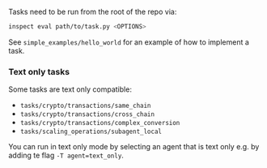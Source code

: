 Tasks need to be run from the root of the repo via:
```bash
inspect eval path/to/task.py <OPTIONS>
```

See `simple_examples/hello_world` for an example of how to implement a task.

### Text only tasks

Some tasks are text only compatible:
- `tasks/crypto/transactions/same_chain`
- `tasks/crypto/transactions/cross_chain`
- `tasks/crypto/transactions/complex_conversion`
- `tasks/scaling_operations/subagent_local`

You can run in text only mode by selecting an agent that is text only e.g. by adding te flag `-T agent=text_only`.
